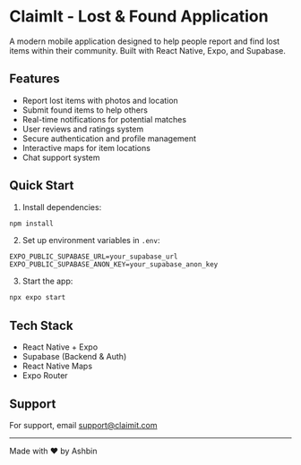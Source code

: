 # ClaimIt - Lost & Found Application

A modern mobile application designed to help people report and find lost items within their community. Built with React Native, Expo, and Supabase.

## Features

- Report lost items with photos and location
- Submit found items to help others
- Real-time notifications for potential matches
- User reviews and ratings system
- Secure authentication and profile management
- Interactive maps for item locations
- Chat support system

## Quick Start

1. Install dependencies:
```bash
npm install
```

2. Set up environment variables in `.env`:
```env
EXPO_PUBLIC_SUPABASE_URL=your_supabase_url
EXPO_PUBLIC_SUPABASE_ANON_KEY=your_supabase_anon_key
```

3. Start the app:
```bash
npx expo start
```

## Tech Stack

- React Native + Expo
- Supabase (Backend & Auth)
- React Native Maps
- Expo Router

## Support

For support, email support@claimit.com

---
Made with ❤️ by Ashbin
